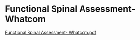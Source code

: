 # Functional Spinal Assessment- Whatcom

[Functional Spinal Assessment- Whatcom.pdf](Functional%20Spinal%20Assessment-%20Whatcom%200c5b02c6c49a417fbb8a53ad4ef7e543/Functional_Spinal_Assessment-_Whatcom.pdf)